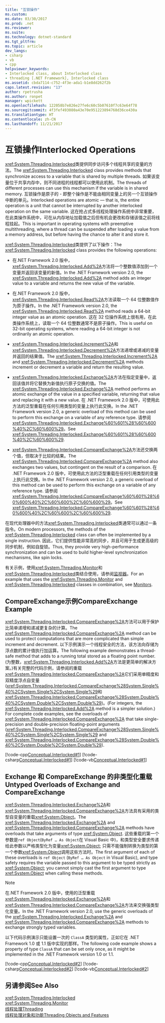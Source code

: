 ```yaml
---
title: "互锁操作"
ms.custom: 
ms.date: 03/30/2017
ms.prod: .net
ms.reviewer: 
ms.suite: 
ms.technology: dotnet-standard
ms.tgt_pltfrm: 
ms.topic: article
dev_langs:
- csharp
- vb
- cpp
helpviewer_keywords:
- Interlocked class, about Interlocked class
- threading [.NET Framework], Interlocked class
ms.assetid: cbda7114-c752-4f3e-ada1-b1e8dd262f2b
caps.latest.revision: "13"
author: rpetrusha
ms.author: ronpet
manager: wpickett
ms.openlocfilehash: 122058b7e826e27fe6c60c5b07610f7c63e64f78
ms.sourcegitcommit: 4f3fef493080a43e70e951223894768d36ce430a
ms.translationtype: HT
ms.contentlocale: zh-CN
ms.lasthandoff: 11/21/2017
---
```

# <a name="interlocked-operations"></a><span data-ttu-id="bc1fc-102">互锁操作</span><span class="sxs-lookup"><span data-stu-id="bc1fc-102">Interlocked Operations</span></span>
<span data-ttu-id="bc1fc-103"><xref:System.Threading.Interlocked>类提供同步访问多个线程共享的变量的方法。</span><span class="sxs-lookup"><span data-stu-id="bc1fc-103">The <xref:System.Threading.Interlocked> class provides methods that synchronize access to a variable that is shared by multiple threads.</span></span> <span data-ttu-id="bc1fc-104">如果该变量位于共享内存中，则不同进程的线程都可以使用此机制。</span><span class="sxs-lookup"><span data-stu-id="bc1fc-104">The threads of different processes can use this mechanism if the variable is in shared memory.</span></span> <span data-ttu-id="bc1fc-105">互锁操作是原子的 - 即整个操作是不能由相同变量上的另一个互锁操作中断的单元。</span><span class="sxs-lookup"><span data-stu-id="bc1fc-105">Interlocked operations are atomic — that is, the entire operation is a unit that cannot be interrupted by another interlocked operation on the same variable.</span></span> <span data-ttu-id="bc1fc-106">这在抢占式多线程处理操作系统中非常重要，在此类操作系统中，可在从内存地址加载值之后但有机会更改和存储该值之前将线程挂起。</span><span class="sxs-lookup"><span data-stu-id="bc1fc-106">This is important in operating systems with preemptive multithreading, where a thread can be suspended after loading a value from a memory address, but before having the chance to alter it and store it.</span></span>  
  
 <span data-ttu-id="bc1fc-107"><xref:System.Threading.Interlocked>类提供了以下操作：</span><span class="sxs-lookup"><span data-stu-id="bc1fc-107">The <xref:System.Threading.Interlocked> class provides the following operations:</span></span>  
  
-   <span data-ttu-id="bc1fc-108">在.NET Framework 2.0 版中，<xref:System.Threading.Interlocked.Add%2A>方法将一个整数值添加到一个变量并返回该变量的新值。</span><span class="sxs-lookup"><span data-stu-id="bc1fc-108">In the .NET Framework version 2.0, the <xref:System.Threading.Interlocked.Add%2A> method adds an integer value to a variable and returns the new value of the variable.</span></span>  
  
-   <span data-ttu-id="bc1fc-109">在.NET Framework 2.0 版中，<xref:System.Threading.Interlocked.Read%2A>方法读取一个 64 位整数值作为原子操作。</span><span class="sxs-lookup"><span data-stu-id="bc1fc-109">In the .NET Framework version 2.0, the <xref:System.Threading.Interlocked.Read%2A> method reads a 64-bit integer value as an atomic operation.</span></span> <span data-ttu-id="bc1fc-110">这在 32 位操作系统上很有用，在此类操作系统上，读取一个 64 位整数通常不是原子操作。</span><span class="sxs-lookup"><span data-stu-id="bc1fc-110">This is useful on 32-bit operating systems, where reading a 64-bit integer is not ordinarily an atomic operation.</span></span>  
  
-   <span data-ttu-id="bc1fc-111"><xref:System.Threading.Interlocked.Increment%2A>和<xref:System.Threading.Interlocked.Decrement%2A>方法递增或递减的变量并返回的结果值。</span><span class="sxs-lookup"><span data-stu-id="bc1fc-111">The <xref:System.Threading.Interlocked.Increment%2A> and <xref:System.Threading.Interlocked.Decrement%2A> methods increment or decrement a variable and return the resulting value.</span></span>  
  
-   <span data-ttu-id="bc1fc-112"><xref:System.Threading.Interlocked.Exchange%2A>方法在指定变量中，返回该值并将它替换为新值执行原子交换的值。</span><span class="sxs-lookup"><span data-stu-id="bc1fc-112">The <xref:System.Threading.Interlocked.Exchange%2A> method performs an atomic exchange of the value in a specified variable, returning that value and replacing it with a new value.</span></span> <span data-ttu-id="bc1fc-113">在 .NET Framework 2.0 版中，可使用此方法的泛型重载在任何引用类型的变量上执行此交换。</span><span class="sxs-lookup"><span data-stu-id="bc1fc-113">In the .NET Framework version 2.0, a generic overload of this method can be used to perform this exchange on a variable of any reference type.</span></span> <span data-ttu-id="bc1fc-114">请参阅<xref:System.Threading.Interlocked.Exchange%60%601%28%60%600%40%2C%60%600%29>。</span><span class="sxs-lookup"><span data-stu-id="bc1fc-114">See <xref:System.Threading.Interlocked.Exchange%60%601%28%60%600%40%2C%60%600%29>.</span></span>  
  
-   <span data-ttu-id="bc1fc-115"><xref:System.Threading.Interlocked.CompareExchange%2A>方法还交换两个值，但取决于比较的结果。</span><span class="sxs-lookup"><span data-stu-id="bc1fc-115">The <xref:System.Threading.Interlocked.CompareExchange%2A> method also exchanges two values, but contingent on the result of a comparison.</span></span> <span data-ttu-id="bc1fc-116">在 .NET Framework 2.0 版中，可使用此方法的泛型重载在任何引用类型的变量上执行此交换。</span><span class="sxs-lookup"><span data-stu-id="bc1fc-116">In the .NET Framework version 2.0, a generic overload of this method can be used to perform this exchange on a variable of any reference type.</span></span> <span data-ttu-id="bc1fc-117">请参阅<xref:System.Threading.Interlocked.CompareExchange%60%601%28%60%600%40%2C%60%600%2C%60%600%29>。</span><span class="sxs-lookup"><span data-stu-id="bc1fc-117">See <xref:System.Threading.Interlocked.CompareExchange%60%601%28%60%600%40%2C%60%600%2C%60%600%29>.</span></span>  
  
 <span data-ttu-id="bc1fc-118">在现代处理器中的方法<xref:System.Threading.Interlocked>类通常可以通过一条指令。</span><span class="sxs-lookup"><span data-stu-id="bc1fc-118">On modern processors, the methods of the <xref:System.Threading.Interlocked> class can often be implemented by a single instruction.</span></span> <span data-ttu-id="bc1fc-119">因此，它们提供性能非常高的同步，并且可用于生成更高级的同步机制，例如自旋锁。</span><span class="sxs-lookup"><span data-stu-id="bc1fc-119">Thus, they provide very high-performance synchronization and can be used to build higher-level synchronization mechanisms, like spin locks.</span></span>  
  
 <span data-ttu-id="bc1fc-120">有关示例，使用<xref:System.Threading.Monitor>和<xref:System.Threading.Interlocked>类结合使用，请参阅[监视器](http://msdn.microsoft.com/library/33fe4aef-b44b-42fd-9e72-c908e39e75db)。</span><span class="sxs-lookup"><span data-stu-id="bc1fc-120">For an example that uses the <xref:System.Threading.Monitor> and <xref:System.Threading.Interlocked> classes in combination, see [Monitors](http://msdn.microsoft.com/library/33fe4aef-b44b-42fd-9e72-c908e39e75db).</span></span>  
  
## <a name="compareexchange-example"></a><span data-ttu-id="bc1fc-121">CompareExchange示例</span><span class="sxs-lookup"><span data-stu-id="bc1fc-121">CompareExchange Example</span></span>  
 <span data-ttu-id="bc1fc-122"><xref:System.Threading.Interlocked.CompareExchange%2A>方法可以用于保护比简单递增和递减更复杂的计算。</span><span class="sxs-lookup"><span data-stu-id="bc1fc-122">The <xref:System.Threading.Interlocked.CompareExchange%2A> method can be used to protect computations that are more complicated than simple increment and decrement.</span></span> <span data-ttu-id="bc1fc-123">以下示例演示一个线程安全的方法，该方法向存储为浮点数的累计值执行加运算。</span><span class="sxs-lookup"><span data-stu-id="bc1fc-123">The following example demonstrates a thread-safe method that adds to a running total stored as a floating point number.</span></span> <span data-ttu-id="bc1fc-124">(为整数，<xref:System.Threading.Interlocked.Add%2A>方法是更简单的解决方案。)有关完整的代码示例，请参阅的重载<xref:System.Threading.Interlocked.CompareExchange%2A>它们采用单精度和双精度浮点自变量 (<xref:System.Threading.Interlocked.CompareExchange%28System.Single%40%2CSystem.Single%2CSystem.Single%29>和<xref:System.Threading.Interlocked.CompareExchange%28System.Double%40%2CSystem.Double%2CSystem.Double%29>)。</span><span class="sxs-lookup"><span data-stu-id="bc1fc-124">(For integers, the <xref:System.Threading.Interlocked.Add%2A> method is a simpler solution.) For complete code examples, see the overloads of <xref:System.Threading.Interlocked.CompareExchange%2A> that take single-precision and double-precision floating-point arguments (<xref:System.Threading.Interlocked.CompareExchange%28System.Single%40%2CSystem.Single%2CSystem.Single%29> and <xref:System.Threading.Interlocked.CompareExchange%28System.Double%40%2CSystem.Double%2CSystem.Double%29>).</span></span>  
  
 [!code-cpp[Conceptual.Interlocked#1](../../../samples/snippets/cpp/VS_Snippets_CLR/conceptual.interlocked/cpp/source1.cpp#1)]
 [!code-csharp[Conceptual.Interlocked#1](../../../samples/snippets/csharp/VS_Snippets_CLR/conceptual.interlocked/cs/source1.cs#1)]
 [!code-vb[Conceptual.Interlocked#1](../../../samples/snippets/visualbasic/VS_Snippets_CLR/conceptual.interlocked/vb/source1.vb#1)]  
  
## <a name="untyped-overloads-of-exchange-and-compareexchange"></a><span data-ttu-id="bc1fc-125">Exchange 和 CompareExchange 的非类型化重载</span><span class="sxs-lookup"><span data-stu-id="bc1fc-125">Untyped Overloads of Exchange and CompareExchange</span></span>  
 <span data-ttu-id="bc1fc-126"><xref:System.Threading.Interlocked.Exchange%2A>和<xref:System.Threading.Interlocked.CompareExchange%2A>方法具有采用的类型自变量的重载<xref:System.Object>。</span><span class="sxs-lookup"><span data-stu-id="bc1fc-126">The <xref:System.Threading.Interlocked.Exchange%2A> and <xref:System.Threading.Interlocked.CompareExchange%2A> methods have overloads that take arguments of type <xref:System.Object>.</span></span> <span data-ttu-id="bc1fc-127">这些重载的第一个参数是`ref Object`(`ByRef … As Object`在 Visual Basic 中)，和类型安全要求传递给此参数以严格类型化为变量<xref:System.Object>; 只需不能强制转换为类型的第一个参数<xref:System.Object>调用这些方法时。</span><span class="sxs-lookup"><span data-stu-id="bc1fc-127">The first argument of each of these overloads is `ref Object` (`ByRef … As Object` in Visual Basic), and type safety requires the variable passed to this argument to be typed strictly as <xref:System.Object>; you cannot simply cast the first argument to type <xref:System.Object> when calling these methods.</span></span>  
  
> [!NOTE]
>  <span data-ttu-id="bc1fc-128">在.NET Framework 2.0 版中，使用的泛型重载<xref:System.Threading.Interlocked.Exchange%2A>和<xref:System.Threading.Interlocked.CompareExchange%2A>方法来交换强类型化变量。</span><span class="sxs-lookup"><span data-stu-id="bc1fc-128">In the .NET Framework version 2.0, use the generic overloads of the <xref:System.Threading.Interlocked.Exchange%2A> and <xref:System.Threading.Interlocked.CompareExchange%2A> methods to exchange strongly typed variables.</span></span>  
  
 <span data-ttu-id="bc1fc-129">以下代码示例演示只能设置一次的 `ClassA` 类型的属性，正如它在 .NET Framework 1.0 或 1.1 版中实现的那样。</span><span class="sxs-lookup"><span data-stu-id="bc1fc-129">The following code example shows a property of type `ClassA` that can be set only once, as it might be implemented in the .NET Framework version 1.0 or 1.1.</span></span>  
  
 [!code-cpp[Conceptual.Interlocked#2](../../../samples/snippets/cpp/VS_Snippets_CLR/conceptual.interlocked/cpp/source2.cpp#2)]
 [!code-csharp[Conceptual.Interlocked#2](../../../samples/snippets/csharp/VS_Snippets_CLR/conceptual.interlocked/cs/source2.cs#2)]
 [!code-vb[Conceptual.Interlocked#2](../../../samples/snippets/visualbasic/VS_Snippets_CLR/conceptual.interlocked/vb/source2.vb#2)]  
  
## <a name="see-also"></a><span data-ttu-id="bc1fc-130">另请参阅</span><span class="sxs-lookup"><span data-stu-id="bc1fc-130">See Also</span></span>  
 <xref:System.Threading.Interlocked>  
 <xref:System.Threading.Monitor>  
 [<span data-ttu-id="bc1fc-131">线程处理</span><span class="sxs-lookup"><span data-stu-id="bc1fc-131">Threading</span></span>](../../../docs/standard/threading/index.md)  
 [<span data-ttu-id="bc1fc-132">线程处理对象和功能</span><span class="sxs-lookup"><span data-stu-id="bc1fc-132">Threading Objects and Features</span></span>](../../../docs/standard/threading/threading-objects-and-features.md)
